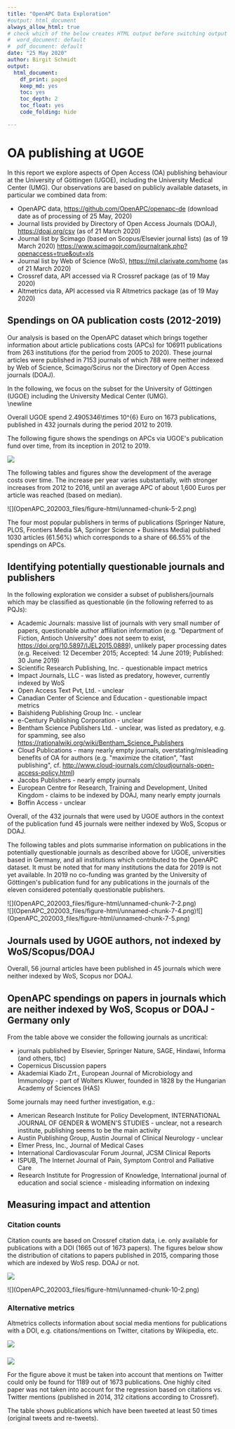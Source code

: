 ```yaml
---
title: "OpenAPC Data Exploration"
#output: html_document
always_allow_html: true
# check which of the below creates HTML output before switching output format
#  word_document: default 
#  pdf_document: default
date: "25 May 2020"
author: Birgit Schmidt
output:
  html_document:
    df_print: paged
    keep_md: yes
    toc: yes
    toc_depth: 2
    toc_float: yes
    code_folding: hide

---
```




# OA publishing at UGOE
In this report we explore aspects of Open Access (OA) publishing behaviour at the University of Göttingen (UGOE), including the University Medical Center (UMG). Our observations are based on publicly available datasets, in particular we combined data from:

* OpenAPC data, https://github.com/OpenAPC/openapc-de (download date as of processing of 25 May, 2020)
* Journal lists provided by Directory of Open Access Journals (DOAJ), https://doaj.org/csv (as of 21 March 2020)
* Journal list by Scimago (based on Scopus/Elsevier journal lists) (as of 19 March 2020) https://www.scimagojr.com/journalrank.php?openaccess=true&out=xls
* Journal list by Web of Science (WoS), https://mjl.clarivate.com/home (as of 21 March 2020)
* Crossref data, API accessed via R Crossref package (as of 19 May 2020)
* Altmetrics data, API accessed via R Altmetrics package (as of 19 May 2020)



## Spendings on OA publication costs (2012-2019) 

Our analysis is based on the OpenAPC dataset which brings together information about article publications costs (APCs) for 106911 publications from 263 institutions (for the period from 2005 to 2020). These journal articles were published in 7153 journals of which 788 were neither indexed by Web of Science, Scimago/Scirus nor the Directory of Open Access journals (DOAJ). 

In the following, we focus on the subset for the University of Göttingen (UGOE) including the University Medical Center (UMG).  
\newline



<!--html_preserve--><div id="htmlwidget-5d684478188919109ceb" style="width:100%;height:auto;" class="datatables html-widget"></div>
<script type="application/json" data-for="htmlwidget-5d684478188919109ceb">{"x":{"filter":"top","filterHTML":"<tr>\n  <td><\/td>\n  <td data-type=\"number\" style=\"vertical-align: top;\">\n    <div class=\"form-group has-feedback\" style=\"margin-bottom: auto;\">\n      <input type=\"search\" placeholder=\"All\" class=\"form-control\" style=\"width: 100%;\"/>\n      <span class=\"glyphicon glyphicon-remove-circle form-control-feedback\"><\/span>\n    <\/div>\n    <div style=\"display: none; position: absolute; width: 200px;\">\n      <div data-min=\"2012\" data-max=\"2019\"><\/div>\n      <span style=\"float: left;\"><\/span>\n      <span style=\"float: right;\"><\/span>\n    <\/div>\n  <\/td>\n  <td data-type=\"number\" style=\"vertical-align: top;\">\n    <div class=\"form-group has-feedback\" style=\"margin-bottom: auto;\">\n      <input type=\"search\" placeholder=\"All\" class=\"form-control\" style=\"width: 100%;\"/>\n      <span class=\"glyphicon glyphicon-remove-circle form-control-feedback\"><\/span>\n    <\/div>\n    <div style=\"display: none; position: absolute; width: 200px;\">\n      <div data-min=\"120057.64\" data-max=\"537508.82\" data-scale=\"2\"><\/div>\n      <span style=\"float: left;\"><\/span>\n      <span style=\"float: right;\"><\/span>\n    <\/div>\n  <\/td>\n  <td data-type=\"integer\" style=\"vertical-align: top;\">\n    <div class=\"form-group has-feedback\" style=\"margin-bottom: auto;\">\n      <input type=\"search\" placeholder=\"All\" class=\"form-control\" style=\"width: 100%;\"/>\n      <span class=\"glyphicon glyphicon-remove-circle form-control-feedback\"><\/span>\n    <\/div>\n    <div style=\"display: none; position: absolute; width: 200px;\">\n      <div data-min=\"106\" data-max=\"347\"><\/div>\n      <span style=\"float: left;\"><\/span>\n      <span style=\"float: right;\"><\/span>\n    <\/div>\n  <\/td>\n  <td data-type=\"number\" style=\"vertical-align: top;\">\n    <div class=\"form-group has-feedback\" style=\"margin-bottom: auto;\">\n      <input type=\"search\" placeholder=\"All\" class=\"form-control\" style=\"width: 100%;\"/>\n      <span class=\"glyphicon glyphicon-remove-circle form-control-feedback\"><\/span>\n    <\/div>\n    <div style=\"display: none; position: absolute; width: 200px;\">\n      <div data-min=\"1133\" data-max=\"1601\"><\/div>\n      <span style=\"float: left;\"><\/span>\n      <span style=\"float: right;\"><\/span>\n    <\/div>\n  <\/td>\n  <td data-type=\"number\" style=\"vertical-align: top;\">\n    <div class=\"form-group has-feedback\" style=\"margin-bottom: auto;\">\n      <input type=\"search\" placeholder=\"All\" class=\"form-control\" style=\"width: 100%;\"/>\n      <span class=\"glyphicon glyphicon-remove-circle form-control-feedback\"><\/span>\n    <\/div>\n    <div style=\"display: none; position: absolute; width: 200px;\">\n      <div data-min=\"1157\" data-max=\"1654\"><\/div>\n      <span style=\"float: left;\"><\/span>\n      <span style=\"float: right;\"><\/span>\n    <\/div>\n  <\/td>\n<\/tr>","data":[["1","2","3","4","5","6","7","8"],[2012,2013,2014,2015,2016,2017,2018,2019],[120057.64,159185.55,246815.07,357859.4,316952.25,379379.38,372776.55,537508.81],[106,126,184,234,199,237,240,347],[1133,1263,1341,1529,1593,1601,1553,1549],[1157,1245,1294,1505,1594,1596,1598,1654]],"container":"<table class=\"display\">\n  <thead>\n    <tr>\n      <th> <\/th>\n      <th>period<\/th>\n      <th>spend<\/th>\n      <th>n<\/th>\n      <th>mean<\/th>\n      <th>median<\/th>\n    <\/tr>\n  <\/thead>\n<\/table>","options":{"columnDefs":[{"className":"dt-right","targets":[1,2,3,4,5]},{"orderable":false,"targets":0}],"order":[],"autoWidth":false,"orderClasses":false,"orderCellsTop":true}},"evals":[],"jsHooks":[]}</script><!--/html_preserve-->
Overall UGOE spend 2.4905346\times 10^{6} Euro on 1673 publications, published in 432 journals during the period 2012 to 2019.  

The following figure shows the spendings on APCs via UGOE's publication fund over time, from its inception in 2012 to 2019. 

![](OpenAPC_202003_files/figure-html/unnamed-chunk-4-1.png)<!-- -->

The following tables and figures show the development of the average costs over time. The increase per year varies substantially, with stronger increases from 2012 to 2016, until an average APC of about 1,600 Euros per article was reached (based on median). 

 
<!--html_preserve--><div id="htmlwidget-6df4b7486872e008476f" style="width:100%;height:auto;" class="datatables html-widget"></div>
<script type="application/json" data-for="htmlwidget-6df4b7486872e008476f">{"x":{"filter":"top","filterHTML":"<tr>\n  <td><\/td>\n  <td data-type=\"number\" style=\"vertical-align: top;\">\n    <div class=\"form-group has-feedback\" style=\"margin-bottom: auto;\">\n      <input type=\"search\" placeholder=\"All\" class=\"form-control\" style=\"width: 100%;\"/>\n      <span class=\"glyphicon glyphicon-remove-circle form-control-feedback\"><\/span>\n    <\/div>\n    <div style=\"display: none; position: absolute; width: 200px;\">\n      <div data-min=\"2012\" data-max=\"2019\"><\/div>\n      <span style=\"float: left;\"><\/span>\n      <span style=\"float: right;\"><\/span>\n    <\/div>\n  <\/td>\n  <td data-type=\"number\" style=\"vertical-align: top;\">\n    <div class=\"form-group has-feedback\" style=\"margin-bottom: auto;\">\n      <input type=\"search\" placeholder=\"All\" class=\"form-control\" style=\"width: 100%;\"/>\n      <span class=\"glyphicon glyphicon-remove-circle form-control-feedback\"><\/span>\n    <\/div>\n    <div style=\"display: none; position: absolute; width: 200px;\">\n      <div data-min=\"120057.64\" data-max=\"537508.82\" data-scale=\"2\"><\/div>\n      <span style=\"float: left;\"><\/span>\n      <span style=\"float: right;\"><\/span>\n    <\/div>\n  <\/td>\n  <td data-type=\"integer\" style=\"vertical-align: top;\">\n    <div class=\"form-group has-feedback\" style=\"margin-bottom: auto;\">\n      <input type=\"search\" placeholder=\"All\" class=\"form-control\" style=\"width: 100%;\"/>\n      <span class=\"glyphicon glyphicon-remove-circle form-control-feedback\"><\/span>\n    <\/div>\n    <div style=\"display: none; position: absolute; width: 200px;\">\n      <div data-min=\"106\" data-max=\"347\"><\/div>\n      <span style=\"float: left;\"><\/span>\n      <span style=\"float: right;\"><\/span>\n    <\/div>\n  <\/td>\n  <td data-type=\"number\" style=\"vertical-align: top;\">\n    <div class=\"form-group has-feedback\" style=\"margin-bottom: auto;\">\n      <input type=\"search\" placeholder=\"All\" class=\"form-control\" style=\"width: 100%;\"/>\n      <span class=\"glyphicon glyphicon-remove-circle form-control-feedback\"><\/span>\n    <\/div>\n    <div style=\"display: none; position: absolute; width: 200px;\">\n      <div data-min=\"1132.61\" data-max=\"1600.76\" data-scale=\"2\"><\/div>\n      <span style=\"float: left;\"><\/span>\n      <span style=\"float: right;\"><\/span>\n    <\/div>\n  <\/td>\n  <td data-type=\"number\" style=\"vertical-align: top;\">\n    <div class=\"form-group has-feedback\" style=\"margin-bottom: auto;\">\n      <input type=\"search\" placeholder=\"All\" class=\"form-control\" style=\"width: 100%;\"/>\n      <span class=\"glyphicon glyphicon-remove-circle form-control-feedback\"><\/span>\n    <\/div>\n    <div style=\"display: none; position: absolute; width: 200px;\">\n      <div data-min=\"323.51\" data-max=\"707.72\" data-scale=\"2\"><\/div>\n      <span style=\"float: left;\"><\/span>\n      <span style=\"float: right;\"><\/span>\n    <\/div>\n  <\/td>\n  <td data-type=\"number\" style=\"vertical-align: top;\">\n    <div class=\"form-group has-feedback\" style=\"margin-bottom: auto;\">\n      <input type=\"search\" placeholder=\"All\" class=\"form-control\" style=\"width: 100%;\"/>\n      <span class=\"glyphicon glyphicon-remove-circle form-control-feedback\"><\/span>\n    <\/div>\n    <div style=\"display: none; position: absolute; width: 200px;\">\n      <div data-min=\"1157.32\" data-max=\"1654.1\" data-scale=\"2\"><\/div>\n      <span style=\"float: left;\"><\/span>\n      <span style=\"float: right;\"><\/span>\n    <\/div>\n  <\/td>\n<\/tr>","data":[["1","2","3","4","5","6","7","8"],[2012,2013,2014,2015,2016,2017,2018,2019],[120057.64,159185.55,246815.07,357859.4,316952.25,379379.38,372776.55,537508.81],[106,126,184,234,199,237,240,347],[1132.62,1263.38,1341.39,1529.31,1592.72,1600.76,1553.24,1549.02],[323.51,337.09,437.14,561.15,678.51,655.75,707.72,606.39],[1157.32,1244.89,1293.89,1504.89,1593.9,1596.46,1598.36,1654.1]],"container":"<table class=\"display\">\n  <thead>\n    <tr>\n      <th> <\/th>\n      <th>period<\/th>\n      <th>spend<\/th>\n      <th>n<\/th>\n      <th>mean<\/th>\n      <th>sd<\/th>\n      <th>median<\/th>\n    <\/tr>\n  <\/thead>\n<\/table>","options":{"columnDefs":[{"className":"dt-right","targets":[1,2,3,4,5,6]},{"orderable":false,"targets":0}],"order":[],"autoWidth":false,"orderClasses":false,"orderCellsTop":true}},"evals":[],"jsHooks":[]}</script><!--/html_preserve-->![](OpenAPC_202003_files/figure-html/unnamed-chunk-5-2.png)<!-- --><!--html_preserve--><div id="htmlwidget-01e56f76b7639419c0fb" style="width:100%;height:auto;" class="datatables html-widget"></div>
<script type="application/json" data-for="htmlwidget-01e56f76b7639419c0fb">{"x":{"filter":"top","filterHTML":"<tr>\n  <td><\/td>\n  <td data-type=\"character\" style=\"vertical-align: top;\">\n    <div class=\"form-group has-feedback\" style=\"margin-bottom: auto;\">\n      <input type=\"search\" placeholder=\"All\" class=\"form-control\" style=\"width: 100%;\"/>\n      <span class=\"glyphicon glyphicon-remove-circle form-control-feedback\"><\/span>\n    <\/div>\n  <\/td>\n  <td data-type=\"number\" style=\"vertical-align: top;\">\n    <div class=\"form-group has-feedback\" style=\"margin-bottom: auto;\">\n      <input type=\"search\" placeholder=\"All\" class=\"form-control\" style=\"width: 100%;\"/>\n      <span class=\"glyphicon glyphicon-remove-circle form-control-feedback\"><\/span>\n    <\/div>\n    <div style=\"display: none; position: absolute; width: 200px;\">\n      <div data-min=\"119\" data-max=\"561008.84\" data-scale=\"13\"><\/div>\n      <span style=\"float: left;\"><\/span>\n      <span style=\"float: right;\"><\/span>\n    <\/div>\n  <\/td>\n  <td data-type=\"integer\" style=\"vertical-align: top;\">\n    <div class=\"form-group has-feedback\" style=\"margin-bottom: auto;\">\n      <input type=\"search\" placeholder=\"All\" class=\"form-control\" style=\"width: 100%;\"/>\n      <span class=\"glyphicon glyphicon-remove-circle form-control-feedback\"><\/span>\n    <\/div>\n    <div style=\"display: none; position: absolute; width: 200px;\">\n      <div data-min=\"1\" data-max=\"318\"><\/div>\n      <span style=\"float: left;\"><\/span>\n      <span style=\"float: right;\"><\/span>\n    <\/div>\n  <\/td>\n  <td data-type=\"number\" style=\"vertical-align: top;\">\n    <div class=\"form-group has-feedback\" style=\"margin-bottom: auto;\">\n      <input type=\"search\" placeholder=\"All\" class=\"form-control\" style=\"width: 100%;\"/>\n      <span class=\"glyphicon glyphicon-remove-circle form-control-feedback\"><\/span>\n    <\/div>\n    <div style=\"display: none; position: absolute; width: 200px;\">\n      <div data-min=\"0.06\" data-max=\"19.02\" data-scale=\"2\"><\/div>\n      <span style=\"float: left;\"><\/span>\n      <span style=\"float: right;\"><\/span>\n    <\/div>\n  <\/td>\n  <td data-type=\"number\" style=\"vertical-align: top;\">\n    <div class=\"form-group has-feedback\" style=\"margin-bottom: auto;\">\n      <input type=\"search\" placeholder=\"All\" class=\"form-control\" style=\"width: 100%;\"/>\n      <span class=\"glyphicon glyphicon-remove-circle form-control-feedback\"><\/span>\n    <\/div>\n    <div style=\"display: none; position: absolute; width: 200px;\">\n      <div data-min=\"119\" data-max=\"3510.5\" data-scale=\"2\"><\/div>\n      <span style=\"float: left;\"><\/span>\n      <span style=\"float: right;\"><\/span>\n    <\/div>\n  <\/td>\n  <td data-type=\"number\" style=\"vertical-align: top;\">\n    <div class=\"form-group has-feedback\" style=\"margin-bottom: auto;\">\n      <input type=\"search\" placeholder=\"All\" class=\"form-control\" style=\"width: 100%;\"/>\n      <span class=\"glyphicon glyphicon-remove-circle form-control-feedback\"><\/span>\n    <\/div>\n    <div style=\"display: none; position: absolute; width: 200px;\">\n      <div data-min=\"0\" data-max=\"2178.54\" data-scale=\"2\"><\/div>\n      <span style=\"float: left;\"><\/span>\n      <span style=\"float: right;\"><\/span>\n    <\/div>\n  <\/td>\n  <td data-type=\"number\" style=\"vertical-align: top;\">\n    <div class=\"form-group has-feedback\" style=\"margin-bottom: auto;\">\n      <input type=\"search\" placeholder=\"All\" class=\"form-control\" style=\"width: 100%;\"/>\n      <span class=\"glyphicon glyphicon-remove-circle form-control-feedback\"><\/span>\n    <\/div>\n    <div style=\"display: none; position: absolute; width: 200px;\">\n      <div data-min=\"119\" data-max=\"3510.5\" data-scale=\"2\"><\/div>\n      <span style=\"float: left;\"><\/span>\n      <span style=\"float: right;\"><\/span>\n    <\/div>\n  <\/td>\n  <td data-type=\"number\" style=\"vertical-align: top;\">\n    <div class=\"form-group has-feedback\" style=\"margin-bottom: auto;\">\n      <input type=\"search\" placeholder=\"All\" class=\"form-control\" style=\"width: 100%;\"/>\n      <span class=\"glyphicon glyphicon-remove-circle form-control-feedback\"><\/span>\n    <\/div>\n    <div style=\"display: none; position: absolute; width: 200px;\">\n      <div data-min=\"0\" data-max=\"22.53\" data-scale=\"2\"><\/div>\n      <span style=\"float: left;\"><\/span>\n      <span style=\"float: right;\"><\/span>\n    <\/div>\n  <\/td>\n<\/tr>","data":[["1","2","3","4","5","6","7","8","9","10","11","12","13","14","15","16","17","18","19","20","21","22","23","24","25","26","27","28","29","30","31","32","33","34","35","36","37","38","39","40","41","42","43","44","45","46","47","48","49","50","51","52","53","54","55","56","57","58","59","60","61","62","63","64","65","66","67","68","69","70","71","72","73","74","75","76","77","78","79","80","81","82"],["Springer Nature","Public Library of Science (PLoS)","Frontiers Media SA","Springer Science + Business Media","MDPI AG","Wiley-Blackwell","Elsevier BV","Copernicus GmbH","Hindawi Publishing Corporation","IOP Publishing","Impact Journals, LLC","Oxford University Press (OUP)","BMJ","Ovid Technologies (Wolters Kluwer Health)","Association for Research in Vision and Ophthalmology (ARVO)","OMICS Publishing Group","SAGE Publications","Dove Medical Press Ltd.","American Association for the Advancement of Science (AAAS)","Nature Publishing Group","American Society for Microbiology","Baishideng Publishing Group Inc.","Scientific Research Publishing, Inc.","The Royal Society","Optical Society of America (OSA)","Pensoft Publishers","Informa UK Limited","AIP Publishing","Genetics Society of America","S. Karger AG","PeerJ","Wageningen Academic Publishers","EMBO","Walter de Gruyter GmbH","The Company of Biologists","e-Century Publishing Corporation","Akademiai Kiado Zrt.","Ubiquity Press, Ltd.","Resilience Alliance, Inc.","Society for Neuroscience","F1000 Research, Ltd.","Ivyspring International Publisher","Institute of Electrical &amp; Electronics Engineers (IEEE)","Open Access Text Pvt, Ltd.","eLife Sciences Publications, Ltd","MIT Press - Journals","Bentham Science Publishers Ltd.","Wildlife Biology","SPIE-Intl Soc Optical Eng","JMIR Publications Inc.","International Society for Horticultural Science (ISHS)","Cogitatio","American Geophysical Union (AGU)","IOS Press","Soil Science Society of America","American Physical Society (APS)","The Korean Society of Veterinary Science (KAMJE)","Austin Publishing Group","Shared Science Publishers OG","BioScientifica","International Cardiovascular Forum Journal","Academic Journals","Canadian Center of Science and Education","University of California Press","Kritische Geographie Berlin e.V.","ScienceOpen","Academia Scientiarum Bohemoslovaca","Jacobs Publishers","Institute of Mathematical Statistics","British Institute of Radiology","Nihon University School of Dentistry","The Korean Society of Gastrointestinal Endoscopy","Boffin Access","Cloud Publications","Elmer Press, Inc.","ISPUB","Research Institute for Progression of Knowledge","Universidad de Alicante Servicio de Publicaciones","American Research Institute for Policy Development","Indian Society for Education and Environment","European Centre for Research, Training and Development, United Kingdom","Termedia Sp. z.o.o."],[561008.84,449707.28,425299.71,221055.76,199134.35,109084.77,77829.37,65083.79,44431.86,37026.78,32577.55,28314.22,19071.73,18900.9,13095.02,12925.3,11888.85,11130.07,9860.12,9812.74,8441.19,7614.5,7316.89,7140,6480.7,6135.06,4901.41,4817.09,4264.48,3821.09,3804.62,3570,3510.5,2856,2800.55,2723.57,2456.49,2384.23,2384.01,2080.64,2027.53,1999.2,1975.61,1959.27,1926.04,1853.75,1820.47,1785,1756.94,1706.53,1547,1523.2,1493.45,1487.5,1474.41,1391.11,1363.48,1254.06,1203.27,1190,1071,980.41,908.02,886.93,800,780.26,761.6,561.25,559.06,538.8,389.27,361.05,349.05,344.42,303.28,286.99,247.9,238,218.07,211.3,139.14,119],[318,301,248,163,183,70,38,49,35,28,11,21,10,15,8,12,13,6,4,4,3,5,11,5,5,13,5,4,2,2,4,3,1,2,2,2,4,4,2,1,3,1,1,2,1,1,3,3,1,1,1,2,1,1,2,1,1,1,1,1,2,2,3,1,2,1,1,1,1,1,1,1,1,1,1,1,1,1,1,1,1,1],[19.01,17.99,14.82,9.74,10.94,4.18,2.27,2.93,2.09,1.67,0.66,1.26,0.6,0.9,0.48,0.72,0.78,0.36,0.24,0.24,0.18,0.3,0.66,0.3,0.3,0.78,0.3,0.24,0.12,0.12,0.24,0.18,0.06,0.12,0.12,0.12,0.24,0.24,0.12,0.06,0.18,0.06,0.06,0.12,0.06,0.06,0.18,0.18,0.06,0.06,0.06,0.12,0.06,0.06,0.12,0.06,0.06,0.06,0.06,0.06,0.12,0.12,0.18,0.06,0.12,0.06,0.06,0.06,0.06,0.06,0.06,0.06,0.06,0.06,0.06,0.06,0.06,0.06,0.06,0.06,0.06,0.06],[1764.18,1494.04,1714.92,1356.17,1088.17,1558.35,2048.14,1328.24,1269.48,1322.38,2961.6,1348.3,1907.17,1260.06,1636.88,1077.11,914.53,1855.01,2465.03,2453.18,2813.73,1522.9,665.17,1428,1296.14,471.93,980.28,1204.27,2132.24,1910.55,951.16,1190,3510.5,1428,1400.28,1361.78,614.12,596.06,1192.01,2080.64,675.84,1999.2,1975.61,979.64,1926.04,1853.75,606.82,595,1756.94,1706.53,1547,761.6,1493.45,1487.5,737.2,1391.11,1363.48,1254.06,1203.27,1190,535.5,490.21,302.67,886.93,400,780.26,761.6,561.25,559.06,538.8,389.27,361.05,349.05,344.42,303.28,286.99,247.9,238,218.07,211.3,139.14,119],[635.11,355.64,409.9,231.7,382.88,458.53,1353.13,553.51,566.78,259.18,491.55,202.65,782.62,455.72,401.63,603,534.42,111.6,1134.79,805.63,131.06,660.98,216.12,319.31,536.33,222.45,1001.26,184.4,199.04,2178.53,305.51,0,null,0,213.23,311.43,115.33,285.09,241.09,null,315.05,null,null,168.48,null,null,399.08,0,null,null,null,0,null,null,438.61,null,null,null,null,null,504.87,2,2.08,null,0,null,null,null,null,null,null,null,null,null,null,null,null,null,null,null,null,null],[1661.24,1475.61,1992.78,1442.28,1139.04,1472.03,1598.05,1242.36,1295.92,1348.16,3158.7,1267.35,1696.32,1383.96,1636.7,859.22,749.04,1884.96,2665.01,2856,2754.24,1362.32,638.72,1285.2,1105.74,556.33,737.8,1188.71,2132.24,1910.55,951.53,1190,3510.5,1428,1400.28,1361.78,614.2,460.91,1192.01,2080.64,507.68,1999.2,1975.61,979.64,1926.04,1853.75,508.7,595,1756.94,1706.53,1547,761.6,1493.45,1487.5,737.2,1391.11,1363.48,1254.06,1203.27,1190,535.5,490.21,302.96,886.93,400,780.26,761.6,561.25,559.06,538.8,389.27,361.05,349.05,344.42,303.28,286.99,247.9,238,218.07,211.3,139.14,119],[22.53,18.06,17.08,8.88,8,4.38,3.13,2.61,1.78,1.49,1.31,1.14,0.77,0.76,0.53,0.52,0.48,0.45,0.4,0.39,0.34,0.31,0.29,0.29,0.26,0.25,0.2,0.19,0.17,0.15,0.15,0.14,0.14,0.11,0.11,0.11,0.1,0.1,0.1,0.08,0.08,0.08,0.08,0.08,0.08,0.07,0.07,0.07,0.07,0.07,0.06,0.06,0.06,0.06,0.06,0.06,0.05,0.05,0.05,0.05,0.04,0.04,0.04,0.04,0.03,0.03,0.03,0.02,0.02,0.02,0.02,0.01,0.01,0.01,0.01,0.01,0.01,0.01,0.01,0.01,0.01,0]],"container":"<table class=\"display\">\n  <thead>\n    <tr>\n      <th> <\/th>\n      <th>publisher<\/th>\n      <th>spend<\/th>\n      <th>n<\/th>\n      <th>perc_pub<\/th>\n      <th>mean<\/th>\n      <th>sd<\/th>\n      <th>median<\/th>\n      <th>perc_costs<\/th>\n    <\/tr>\n  <\/thead>\n<\/table>","options":{"columnDefs":[{"className":"dt-right","targets":[2,3,4,5,6,7,8]},{"orderable":false,"targets":0}],"order":[],"autoWidth":false,"orderClasses":false,"orderCellsTop":true}},"evals":[],"jsHooks":[]}</script><!--/html_preserve-->

The four most popular publishers in terms of publications (Springer Nature, PLOS, Frontiers Media SA, Springer Science + Business Media) published 1030 articles (61.56%) which corresponds to a share of 66.55% of the spendings on APCs. 

## Identifying potentially questionable journals and publishers
In the following exploration we consider a subset of publishers/journals which may be classified as questionable (in the following referred to as PQJs):

* Academic Journals: massive list of journals with very small number of papers, questionable author affiliation information (e.g. "Department of Fiction, Antioch University" does not seem to exist, https://doi.org/10.5897/IJEL2015.0889), unlikely paper processing dates (e.g. Received: 12 December 2015; Accepted: 14 June 2019; Published: 30 June 2019)
* Scientific Research Publishing, Inc. - questionable impact metrics
* Impact Journals, LLC - was listed as predatory, however, currently indexed by WoS
* Open Access Text Pvt, Ltd. - unclear
* Canadian Center of Science and Education - questionable impact metrics
* Baishideng Publishing Group Inc. - unclear
* e-Century Publishing Corporation - unclear
* Bentham Science Publishers Ltd. - unclear, was listed as predatory, e.g. for spamming, see also https://rationalwiki.org/wiki/Bentham_Science_Publishers 
* Cloud Publications - many nearly empty journals, overstating/misleading benefits of OA for authors (e.g. "maximize the citation", "fast publishing", cf. http://www.cloud-journals.com/cloudjournals-open-access-policy.html)
* Jacobs Publishers - nearly empty journals 
* European Centre for Research, Training and Development, United Kingdom - claims to be indexed by DOAJ, many nearly empty journals
* Boffin Access - unclear


Overall, of the 432 journals that were used by UGOE authors in the context of the publication fund 45 journals were neither indexed by WoS, Scopus or DOAJ. 

The following tables and plots summarise information on publications in the  potentially questionable journals as described above for UGOE, universities based in Germany, and all institutions which contributed to the OpenAPC dataset. It must be noted that for many institutions the data for 2019 is not yet available. In 2019 no co-funding was granted by the University of Göttingen's publication fund for any publications in the journals of the eleven considered potentially questionable publishers.  

<!--html_preserve--><div id="htmlwidget-88d3855deb93632409e3" style="width:100%;height:auto;" class="datatables html-widget"></div>
<script type="application/json" data-for="htmlwidget-88d3855deb93632409e3">{"x":{"filter":"none","data":[["1","2","3","4","5","6","7","8","9","10","11"],["Academic Journals","Baishideng Publishing Group Inc.","Bentham Science Publishers Ltd.","Boffin Access","Canadian Center of Science and Education","Cloud Publications","e-Century Publishing Corporation","Jacobs Publishers","OMICS Publishing Group","Open Access Text Pvt, Ltd.","Scientific Research Publishing, Inc."],[980.41,7614.5,1820.47,349.05,908.02,344.42,2723.57,561.25,12925.3,1959.27,7316.89],[2,5,3,1,3,1,2,1,12,2,11]],"container":"<table class=\"display\">\n  <thead>\n    <tr>\n      <th> <\/th>\n      <th>publisher<\/th>\n      <th>spend<\/th>\n      <th>n<\/th>\n    <\/tr>\n  <\/thead>\n<\/table>","options":{"columnDefs":[{"className":"dt-right","targets":[2,3]},{"orderable":false,"targets":0}],"order":[],"autoWidth":false,"orderClasses":false}},"evals":[],"jsHooks":[]}</script><!--/html_preserve-->![](OpenAPC_202003_files/figure-html/unnamed-chunk-7-2.png)<!-- --><!--html_preserve--><div id="htmlwidget-f8e2df13714ae1c412c8" style="width:100%;height:auto;" class="datatables html-widget"></div>
<script type="application/json" data-for="htmlwidget-f8e2df13714ae1c412c8">{"x":{"filter":"top","filterHTML":"<tr>\n  <td><\/td>\n  <td data-type=\"character\" style=\"vertical-align: top;\">\n    <div class=\"form-group has-feedback\" style=\"margin-bottom: auto;\">\n      <input type=\"search\" placeholder=\"All\" class=\"form-control\" style=\"width: 100%;\"/>\n      <span class=\"glyphicon glyphicon-remove-circle form-control-feedback\"><\/span>\n    <\/div>\n  <\/td>\n  <td data-type=\"number\" style=\"vertical-align: top;\">\n    <div class=\"form-group has-feedback\" style=\"margin-bottom: auto;\">\n      <input type=\"search\" placeholder=\"All\" class=\"form-control\" style=\"width: 100%;\"/>\n      <span class=\"glyphicon glyphicon-remove-circle form-control-feedback\"><\/span>\n    <\/div>\n    <div style=\"display: none; position: absolute; width: 200px;\">\n      <div data-min=\"344.42\" data-max=\"76514.27\" data-scale=\"2\"><\/div>\n      <span style=\"float: left;\"><\/span>\n      <span style=\"float: right;\"><\/span>\n    <\/div>\n  <\/td>\n  <td data-type=\"integer\" style=\"vertical-align: top;\">\n    <div class=\"form-group has-feedback\" style=\"margin-bottom: auto;\">\n      <input type=\"search\" placeholder=\"All\" class=\"form-control\" style=\"width: 100%;\"/>\n      <span class=\"glyphicon glyphicon-remove-circle form-control-feedback\"><\/span>\n    <\/div>\n    <div style=\"display: none; position: absolute; width: 200px;\">\n      <div data-min=\"1\" data-max=\"109\"><\/div>\n      <span style=\"float: left;\"><\/span>\n      <span style=\"float: right;\"><\/span>\n    <\/div>\n  <\/td>\n<\/tr>","data":[["1","2","3","4","5","6","7","8","9","10","11"],["Scientific Research Publishing, Inc.","OMICS Publishing Group","e-Century Publishing Corporation","Canadian Center of Science and Education","Baishideng Publishing Group Inc.","Bentham Science Publishers Ltd.","Academic Journals","Open Access Text Pvt, Ltd.","Jacobs Publishers","Boffin Access","Cloud Publications"],[76514.27,69686.11,37089.01,8188.93,23189.07,7908.57,1892.38,4029.72,778.34,349.05,344.42],[109,57,30,26,18,11,4,3,2,1,1]],"container":"<table class=\"display\">\n  <thead>\n    <tr>\n      <th> <\/th>\n      <th>publisher<\/th>\n      <th>spend<\/th>\n      <th>n<\/th>\n    <\/tr>\n  <\/thead>\n<\/table>","options":{"columnDefs":[{"className":"dt-right","targets":[2,3]},{"orderable":false,"targets":0}],"order":[],"autoWidth":false,"orderClasses":false,"orderCellsTop":true}},"evals":[],"jsHooks":[]}</script><!--/html_preserve-->![](OpenAPC_202003_files/figure-html/unnamed-chunk-7-4.png)<!-- -->![](OpenAPC_202003_files/figure-html/unnamed-chunk-7-5.png)<!-- -->

## Journals used by UGOE authors, not indexed by WoS/Scopus/DOAJ

<!--html_preserve--><div id="htmlwidget-7ea7ee7594247352a9a9" style="width:100%;height:auto;" class="datatables html-widget"></div>
<script type="application/json" data-for="htmlwidget-7ea7ee7594247352a9a9">{"x":{"filter":"none","data":[["1","2","3","4","5","6","7","8","9","10","11","12","13","14","15","16","17","18","19","20","21","22","23","24","25","26","27","28","29","30","31","32","33","34","35","36","37","38","39","40","41","42","43","44","45"],["SAGE Publications","OMICS Publishing Group","OMICS Publishing Group","Scientific Research Publishing, Inc.","Canadian Center of Science and Education","Academic Journals","OMICS Publishing Group","OMICS Publishing Group","OMICS Publishing Group","Scientific Research Publishing, Inc.","Springer Science + Business Media","OMICS Publishing Group","Bentham Science Publishers Ltd.","Bentham Science Publishers Ltd.","Hindawi Publishing Corporation","Research Institute for Progression of Knowledge","Elmer Press, Inc.","Copernicus GmbH","ISPUB","Cloud Publications","Copernicus GmbH","OMICS Publishing Group","Jacobs Publishers","ScienceOpen","European Centre for Research, Training and Development, United Kingdom","Scientific Research Publishing, Inc.","Akademiai Kiado Zrt.","Scientific Research Publishing, Inc.","Scientific Research Publishing, Inc.","Scientific Research Publishing, Inc.","Scientific Research Publishing, Inc.","OMICS Publishing Group","Austin Publishing Group","OMICS Publishing Group","OMICS Publishing Group","OMICS Publishing Group","International Cardiovascular Forum Journal","Open Access Text Pvt, Ltd.","American Research Institute for Policy Development","Boffin Access","Open Access Text Pvt, Ltd.","Elsevier BV","IOS Press","Indian Society for Education and Environment","Wiley-Blackwell"],["Journal of Dental Biomechanics","Journal of Addiction Research &amp; Therapy","Journal of Clinical &amp; Experimental Cardiology","Advances in Bioscience and Biotechnology","Journal of Sustainable Development","International Journal of Biodiversity and Conservation","Forest Research: Open Access","Oceanography: Open Access","Journal of Child and Adolescent Behaviour","Open Journal of Forestry","Optical Nanoscopy","Otolaryngology","The Open Bone Journal","The Open Orthopaedics Journal","Journal of Signal Transduction","International journal of education and social science","Journal of Medical Cases","Geoscientific Model Development Discussions","The Internet Journal of Pain, Symptom Control and Palliative Care","International Journal of Advanced Remote Sensing and GIS","Hydrology and Earth System Sciences Discussions","Journal of Obesity &amp; Weight Loss Therapy","Jacobs Journal of Hematology","ScienceOpen Material Science","International Journal of Non-Governmental Organizations and Essays","Journal of Water Resource and Protection","European Journal of Microbiology and Immunology","Open Journal of Geology","Advances in Lung Cancer","Open Journal of Thoracic Surgery","Open Journal of Psychiatry","Journal of Thrombosis and Circulation: Open Access","Austin Journal of Clinical Neurology","Journal of Osteoporosis and Physical Activity","Bioenergetics: Open Access","Journal of Depression and Anxiety","JCSM Clinical Reports","Research and Review Insights","INTERNATIONAL JOURNAL OF GENDER &amp; WOMEN'S STUDIES","Journal of Water Technology and Treatment methods","Nephrology and Renal Diseases","VideoGIE","Journal of Alzheimer's Disease Reports","Indian Journal of Science and Technology","JCSM Rapid Communications"],["1758-7360","2155-6105","2155-9880","2156-8456","1913-9063","2141-243X","2168-9776","2332-2632","2375-4494","2163-0429","2192-2853","2161-119X","1876-5254","1874-3250","2090-1747","2410-5171","1923-4155","1991-962X","1528-8277","2320-0243","1812-2116","2165-7904","2380-1646","2197-3644","2514-9237","1945-3094","2062-509X","2161-7570","2169-2726","2164-3067","2161-7325","2572-9462","2381-9154","2329-9509","2167-7662","2167-1044","2521-3555","2515-2637","2333-6021","2517-7427","2399-908X","2468-4481","2542-4823","0974-5645","2617-1619"]],"container":"<table class=\"display\">\n  <thead>\n    <tr>\n      <th> <\/th>\n      <th>publisher<\/th>\n      <th>journal_full_title<\/th>\n      <th>issn_l<\/th>\n    <\/tr>\n  <\/thead>\n<\/table>","options":{"order":[],"autoWidth":false,"orderClasses":false,"columnDefs":[{"orderable":false,"targets":0}]}},"evals":[],"jsHooks":[]}</script><!--/html_preserve-->
Overall, 56 journal articles have been published in 45 journals which were neither indexed by WoS, Scopus nor DOAJ. 

## OpenAPC spendings on papers in journals which are neither indexed by WoS, Scopus or DOAJ - Germany only
<!--html_preserve--><div id="htmlwidget-322786340285901896a5" style="width:100%;height:auto;" class="datatables html-widget"></div>
<script type="application/json" data-for="htmlwidget-322786340285901896a5">{"x":{"filter":"top","filterHTML":"<tr>\n  <td><\/td>\n  <td data-type=\"character\" style=\"vertical-align: top;\">\n    <div class=\"form-group has-feedback\" style=\"margin-bottom: auto;\">\n      <input type=\"search\" placeholder=\"All\" class=\"form-control\" style=\"width: 100%;\"/>\n      <span class=\"glyphicon glyphicon-remove-circle form-control-feedback\"><\/span>\n    <\/div>\n  <\/td>\n  <td data-type=\"number\" style=\"vertical-align: top;\">\n    <div class=\"form-group has-feedback\" style=\"margin-bottom: auto;\">\n      <input type=\"search\" placeholder=\"All\" class=\"form-control\" style=\"width: 100%;\"/>\n      <span class=\"glyphicon glyphicon-remove-circle form-control-feedback\"><\/span>\n    <\/div>\n    <div style=\"display: none; position: absolute; width: 200px;\">\n      <div data-min=\"62.51\" data-max=\"226457.01\" data-scale=\"13\"><\/div>\n      <span style=\"float: left;\"><\/span>\n      <span style=\"float: right;\"><\/span>\n    <\/div>\n  <\/td>\n  <td data-type=\"integer\" style=\"vertical-align: top;\">\n    <div class=\"form-group has-feedback\" style=\"margin-bottom: auto;\">\n      <input type=\"search\" placeholder=\"All\" class=\"form-control\" style=\"width: 100%;\"/>\n      <span class=\"glyphicon glyphicon-remove-circle form-control-feedback\"><\/span>\n    <\/div>\n    <div style=\"display: none; position: absolute; width: 200px;\">\n      <div data-min=\"1\" data-max=\"191\"><\/div>\n      <span style=\"float: left;\"><\/span>\n      <span style=\"float: right;\"><\/span>\n    <\/div>\n  <\/td>\n<\/tr>","data":[["1","2","3","4","5","6","7","8","9","10","11","12","13","14","15","16","17","18","19","20","21","22","23","24","25","26","27","28","29","30","31","32","33","34","35","36","37","38","39","40","41","42","43","44","45","46","47","48","49","50","51","52","53","54","55","56","57","58","59","60","61","62","63","64","65","66","67","68","69","70","71","72","73","74","75","76","77","78","79","80","81","82","83","84","85","86","87","88","89","90","91","92","93","94","95","96","97","98","99"],["Copernicus GmbH","Scientific Research Publishing, Inc.","OMICS Publishing Group","Canadian Center of Science and Education","Elsevier BV","Hindawi Publishing Corporation","Springer Nature","Springer Science + Business Media","Hikari, Ltd.","Informa UK Limited","Sciedu Press","Annex Publishers, LLC","Kernel Press UG (haftungsbeschrankt)","Sciaccess Publishers LLC","Academic Journals","Academy and Industry Research Collaboration Center (AIRCC)","Austin Publishing Group","AVA-Agrar Verlag Allgäu GmbH","Bentham Science Publishers Ltd.","MedCrave Group, LLC","RonPub","Scientific &amp; Academic Publishing","Akademiai Kiado Zrt.","Georg Thieme Verlag KG","International Council of Associations for Science Education","Open Access Text Pvt, Ltd.","SAGE Publications","Society for Research and Knowledge Management","Symbiosis Group","American Research Institute for Policy Development","David Publishing Company","EARLI","Elmer Press, Inc.","Horizon Research Publishing","International Cardiovascular Forum Journal","International Journal of Engineering Sciences &amp; Research Technology","Jacobs Publishers","Juniper Publishers","Remedy Publications, LLC","Science and Education Publishing","Science Publishing Group","Sciencedomain International","Wiley-Blackwell","World Academic Publishing","Würzburg University Press","Allied Business Academies","American Association For Science and Technology (AASCIT)","Boffin Access","Cambridge University Press (CUP)","Canadian Academy of Oriental and Occidental Culture","Central Bohemia University","Cloud Publications","Crimson Publishers","Dove Medical Press Ltd.","EJBSS","EJournal Publishing","ESci Journals Publishing","European Centre for Research, Training and Development, United Kingdom","European Scientific Institute","Excellent Publishers","Herald Scholarly Open Access","Ideas Spread","Indian Society for Education and Environment","Informa Healthcare","Institute of Electrical &amp; Electronics Engineers (IEEE)","International Journal of Engineering Research and Development","IOS Press","ISPUB","J-STAGE","JMIR Publications Inc.","Libertas Academica, Ltd.","Lifescience Global","Look Academic Publishers","MAK Periodical Library","Mary Ann Liebert Inc","MDPI AG","Medip Academy","Microbiology Society","MIT Press - Journals","Omics Group","Openventio Publishers","Oxford University Press (OUP)","Pensoft Publishers","Redfame Publishing","Remedy Publications","Research Institute for Progression of Knowledge","Research online Publishing","Rheinisch-Westfaelische Technische Hochschule Aachen","Sci Forschen, Inc.","Science and Engineering Publishing Company","ScienceOpen","Sciknow Publications","Scitechnol Biosoft Pvt. Ltd.","ScopeMed International Medical Journal Management and Indexing System","Shastri Education Trust","Society for Imaging Science &amp; Technology","Ubiquity Press, Ltd.","University of Buckingham Press","Vabnagar Foundation"],[226457.01,76514.27,69686.11,7889.94,9216.3,6775.63,10217.26,13418.55,2917.26,4280.15,1871.86,3153.64,2080,4827.67,1892.38,464.17,6723.21,1428,1933.11,3884.51,875.84,1014.98,1681.8,4472.5,171.4,4029.72,2300.76,595.91,2698.55,432.13,1063.02,476,908.46,389,1071,167.95,778.34,1559.76,3778.61,536.03,727.51,206.14,1785,776.09,833,2159,337.62,349.05,1994.45,166.06,119,344.42,424,1486.31,267.75,231,155,139.14,151.98,94.49,1170.26,116.64,211.3,496.23,1847.66,181.61,1487.5,286.99,284.42,1316.71,1521.59,182,428.38,1569.61,1990.8,812,62.51,424.83,1223.08,602.09,632.29,1999.2,621.18,283.61,1801.35,247.9,240.38,350,796.17,188.16,780.26,300.05,1331.61,416.5,617.61,1080.79,561.32,909,595],[191,109,57,25,13,13,10,10,6,6,6,5,5,5,4,4,4,4,4,4,4,4,3,3,3,3,3,3,3,2,2,2,2,2,2,2,2,2,2,2,2,2,2,2,2,1,1,1,1,1,1,1,1,1,1,1,1,1,1,1,1,1,1,1,1,1,1,1,1,1,1,1,1,1,1,1,1,1,1,1,1,1,1,1,1,1,1,1,1,1,1,1,1,1,1,1,1,1,1]],"container":"<table class=\"display\">\n  <thead>\n    <tr>\n      <th> <\/th>\n      <th>publisher<\/th>\n      <th>spend<\/th>\n      <th>n<\/th>\n    <\/tr>\n  <\/thead>\n<\/table>","options":{"columnDefs":[{"className":"dt-right","targets":[2,3]},{"orderable":false,"targets":0}],"order":[],"autoWidth":false,"orderClasses":false,"orderCellsTop":true}},"evals":[],"jsHooks":[]}</script><!--/html_preserve-->


From the table above we consider the following journals as uncritical:

* journals published by Elsevier, Springer Nature, SAGE, Hindawi, Informa (and others, tbc) 
* Copernicus Discussion papers 
* Akademiai Kiado Zrt., European Journal of Microbiology and Immunology - part of Wolters Kluwer, founded in 1828 by the Hungarian Academy of Sciences (HAS)

Some journals may need further investigation, e.g.:

* American Research Institute for Policy Development, INTERNATIONAL JOURNAL OF GENDER & WOMEN'S STUDIES - unclear, not a research institute, publishing seems to be the main activity 
* Austin Publishing Group, Austin Journal of Clinical Neurology - unclear
* Elmer Press, Inc., Journal of Medical Cases
* International Cardiovascular Forum Journal, JCSM Clinical Reports
* ISPUB, The Internet Journal of Pain, Symptom Control and Palliative Care
* Research Institute for Progression of Knowledge, International journal of education and social science - misleading information on indexing 

## Measuring impact and attention

### Citation counts
Citation counts are based on Crossref citation data, i.e. only available for publications with a DOI (1665 out of 1673 papers). The figures below show the distribution of citations to papers published in 2015, comparing those which are indexed by WoS resp. DOAJ or not. 

![](OpenAPC_202003_files/figure-html/unnamed-chunk-10-1.png)<!-- --><div data-pagedtable="false">
  <script data-pagedtable-source type="application/json">
{"columns":[{"label":["period"],"name":[1],"type":["dbl"],"align":["right"]},{"label":["WoS_idx"],"name":[2],"type":["lgl"],"align":["right"]},{"label":["median"],"name":[3],"type":["dbl"],"align":["right"]},{"label":["mean"],"name":[4],"type":["dbl"],"align":["right"]},{"label":["sd"],"name":[5],"type":["dbl"],"align":["right"]},{"label":["n"],"name":[6],"type":["int"],"align":["right"]}],"data":[{"1":"2012","2":"FALSE","3":"6","4":"11.3750000","5":"13.185219","6":"16"},{"1":"2012","2":"TRUE","3":"12","4":"20.8876404","5":"22.421803","6":"89"},{"1":"2013","2":"FALSE","3":"3","4":"6.4375000","5":"11.242590","6":"16"},{"1":"2013","2":"TRUE","3":"15","4":"19.4403670","5":"18.162554","6":"109"},{"1":"2014","2":"FALSE","3":"4","4":"5.1818182","5":"5.297226","6":"22"},{"1":"2014","2":"TRUE","3":"12","4":"19.4844720","5":"29.428750","6":"161"},{"1":"2015","2":"FALSE","3":"3","4":"4.1250000","5":"4.484878","6":"24"},{"1":"2015","2":"TRUE","3":"11","4":"16.8743961","5":"19.555340","6":"207"},{"1":"2016","2":"FALSE","3":"1","4":"2.2105263","5":"2.370629","6":"19"},{"1":"2016","2":"TRUE","3":"8","4":"12.9720670","5":"13.899491","6":"179"},{"1":"2017","2":"FALSE","3":"4","4":"4.0666667","5":"3.305119","6":"15"},{"1":"2017","2":"TRUE","3":"7","4":"9.9680365","5":"10.023545","6":"219"},{"1":"2018","2":"FALSE","3":"1","4":"2.0000000","5":"2.645751","6":"17"},{"1":"2018","2":"TRUE","3":"3","4":"5.1479821","5":"6.893043","6":"223"},{"1":"2019","2":"FALSE","3":"0","4":"0.9166667","5":"1.729862","6":"12"},{"1":"2019","2":"TRUE","3":"1","4":"1.8238806","5":"2.457184","6":"335"}],"options":{"columns":{"min":{},"max":[10]},"rows":{"min":[10],"max":[10]},"pages":{}}}
  </script>
</div><div data-pagedtable="false">
  <script data-pagedtable-source type="application/json">
{"columns":[{"label":["period"],"name":[1],"type":["dbl"],"align":["right"]},{"label":["doaj"],"name":[2],"type":["lgl"],"align":["right"]},{"label":["median"],"name":[3],"type":["dbl"],"align":["right"]},{"label":["mean"],"name":[4],"type":["dbl"],"align":["right"]},{"label":["sd"],"name":[5],"type":["dbl"],"align":["right"]},{"label":["n"],"name":[6],"type":["int"],"align":["right"]}],"data":[{"1":"2012","2":"FALSE","3":"4.0","4":"7.0000000","5":"8.9602296","6":"8"},{"1":"2012","2":"TRUE","3":"12.0","4":"20.4639175","5":"21.9312666","6":"97"},{"1":"2013","2":"FALSE","3":"3.0","4":"3.6250000","5":"2.8753882","6":"8"},{"1":"2013","2":"TRUE","3":"13.0","4":"18.7435897","5":"18.1260690","6":"117"},{"1":"2014","2":"FALSE","3":"1.5","4":"9.1250000","5":"15.2637526","6":"8"},{"1":"2014","2":"TRUE","3":"11.0","4":"18.1600000","5":"28.4525740","6":"175"},{"1":"2015","2":"FALSE","3":"4.0","4":"3.0000000","5":"2.5634798","6":"8"},{"1":"2015","2":"TRUE","3":"10.0","4":"16.0000000","5":"19.1466601","6":"223"},{"1":"2016","2":"FALSE","3":"4.0","4":"9.5263158","5":"20.1614826","6":"19"},{"1":"2016","2":"TRUE","3":"8.0","4":"12.1955307","5":"12.7728989","6":"179"},{"1":"2017","2":"FALSE","3":"3.0","4":"4.2857143","5":"3.9892713","6":"21"},{"1":"2017","2":"TRUE","3":"7.0","4":"10.1126761","5":"10.0885924","6":"213"},{"1":"2018","2":"FALSE","3":"1.0","4":"1.0000000","5":"1.1180340","6":"9"},{"1":"2018","2":"TRUE","3":"3.0","4":"5.0779221","5":"6.8087531","6":"231"},{"1":"2019","2":"FALSE","3":"0.0","4":"0.5555556","5":"0.7264832","6":"9"},{"1":"2019","2":"TRUE","3":"1.0","4":"1.8254438","5":"2.4607912","6":"338"}],"options":{"columns":{"min":{},"max":[10]},"rows":{"min":[10],"max":[10]},"pages":{}}}
  </script>
</div>![](OpenAPC_202003_files/figure-html/unnamed-chunk-10-2.png)<!-- -->

### Alternative metrics
Altmetrics collects information about social media mentions for publications with a DOI, e.g. citations/mentions on Twitter, citations by Wikipedia, etc. 

![](OpenAPC_202003_files/figure-html/unnamed-chunk-11-1.png)<!-- -->

### 

![](OpenAPC_202003_files/figure-html/unnamed-chunk-12-1.png)<!-- --><!--html_preserve--><div id="htmlwidget-5044237dc8342c127633" style="width:100%;height:auto;" class="datatables html-widget"></div>
<script type="application/json" data-for="htmlwidget-5044237dc8342c127633">{"x":{"filter":"none","data":[["1","2","3","4","5","6","7","8","9","10","11","12","13","14","15","16","17","18","19","20","21","22","23","24","25","26","27","28","29","30","31","32"],[2014,2014,2014,2014,2014,2015,2015,2015,2015,2016,2016,2016,2016,2016,2017,2017,2018,2018,2018,2018,2019,2019,2019,2019,2019,2019,2019,2019,2019,2019,2019,2019],["The Lancet Global Health","PLOS ONE","PLOS ONE","PLOS ONE","Remote Sensing","Science Advances","Nature Communications","EvoDevo","BMC Gastroenterology","PLOS ONE","Journal of Pain Research","PLOS ONE","Critical Care","Nature Communications","BMC Ecology","Ecology and Evolution","eLife","F1000Research","PLOS ONE","Regeneration","Ecology and Evolution","Ecology and Evolution","Ecology and Evolution","Ecosphere","EPJ Data Science","Frontiers in Ecology and Evolution","Frontiers in Ecology and Evolution","Frontiers in Molecular Neuroscience","People and Nature","PLOS ONE","PLOS ONE","Scientific Reports"],["10.1016/s2214-109x(14)70025-7","10.1371/journal.pone.0090097","10.1371/journal.pone.0111629","10.1371/journal.pone.0113106","10.3390/rs6086988","10.1126/sciadv.1500451","10.1038/ncomms9221","10.1186/s13227-015-0011-9","10.1186/s12876-015-0322-2","10.1371/journal.pone.0146695","10.2147/jpr.s96228","10.1371/journal.pone.0151387","10.1186/s13054-016-1191-y","10.1038/ncomms13137","10.1186/s12898-017-0140-1","10.1002/ece3.3485","10.7554/elife.32569","10.12688/f1000research.15334.1","10.1371/journal.pone.0199345","10.1002/reg2.98","10.1002/ece3.4823","10.1002/ece3.5244","10.1002/ece3.5936","10.1002/ecs2.2620","10.1140/epjds/s13688-019-0204-x","10.3389/fevo.2019.00105","10.3389/fevo.2019.00345","10.3389/fnmol.2019.00251","10.1002/pan3.21","10.1371/journal.pone.0211256","10.1371/journal.pone.0216223","10.1038/s41598-019-55622-9"],[71,7,312,11,64,36,142,19,10,31,11,12,19,68,13,4,8,2,2,6,19,5,1,2,2,1,4,1,6,2,6,0],[120,51,3712,82,53,165,187,59,60,130,62,222,67,59,50,51,122,156,152,50,50,83,61,84,57,456,82,60,52,98,91,85],[null,1,5,1,null,1,1,null,null,null,null,null,null,null,null,null,null,null,null,1,null,null,null,null,null,1,null,1,null,null,null,5]],"container":"<table class=\"display\">\n  <thead>\n    <tr>\n      <th> <\/th>\n      <th>period<\/th>\n      <th>journal_full_title<\/th>\n      <th>doi<\/th>\n      <th>cr_citation<\/th>\n      <th>cited_by_posts_count<\/th>\n      <th>cited_by_wikipedia_count<\/th>\n    <\/tr>\n  <\/thead>\n<\/table>","options":{"columnDefs":[{"className":"dt-right","targets":[1,4,5,6]},{"orderable":false,"targets":0}],"order":[],"autoWidth":false,"orderClasses":false}},"evals":[],"jsHooks":[]}</script><!--/html_preserve-->

For the figure above it must be taken into account that mentions on Twitter could only be found for 1189 out of 1673 publications. One highly cited paper was not taken into account for the regression based on citations vs. Twitter mentions (published in 2014, 312 citations according to Crossref).

The table shows publications which have been tweeted at least 50 times (original tweets and re-tweets).
